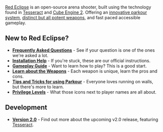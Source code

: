 [Red Eclipse](https://redeclipse.net/) is an open-source arena shooter, built using the technology found in [Tesseract](http://tesseract.gg/) and [Cube Engine 2](http://cubeengine.com/). Offering an [innovative parkour system](Parkour-Guide), [distinct but all potent weapons](Weapons-Guide), and fast paced accessible gameplay.

## New to Red Eclipse?
- **[Frequently Asked Questions](FAQ)** - See if your question is one of the ones we're asked a lot.
- **[Installation Help](Install-Guide)** - If you're stuck, these are our official instructions.
- **[Gameplay Guide](Gameplay-Guide)** - Want to learn how to play? This is a good start.
- **[Learn about the Weapons](Weapons-Guide)** - Each weapon is unique, learn the pros and cons.
- **[Tips and Tricks for using Parkour](Parkour-Guide)** - Everyone loves running on walls, but there's more to learn.
- **[Privilege Levels](Privileges)** - What those icons next to player names are all about.

## Development
- **[Version 2.0](Information-for-v2.0)** - Find out more about the upcoming v2.0 release, featuring [Tesseract](http://tesseract.gg/).